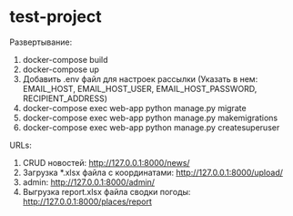 # test-project

Развертывание: 

1) docker-compose build
2) docker-compose up 
3) Добавить .env файл для настроек рассылки (Указать в нем: EMAIL_HOST, EMAIL_HOST_USER, EMAIL_HOST_PASSWORD, 
RECIPIENT_ADDRESS)
4) docker-compose exec web-app python manage.py migrate 
5) docker-compose exec web-app python manage.py makemigrations
6) docker-compose exec web-app python manage.py createsuperuser

URLs:

1) CRUD новостей: http://127.0.0.1:8000/news/ 
2) Загрузка *.xlsx файла с координатами: http://127.0.0.1:8000/upload/
3) admin: http://127.0.0.1:8000/admin/
4) Выгрузка report.xlsx файла сводки погоды: http://127.0.0.1:8000/places/report